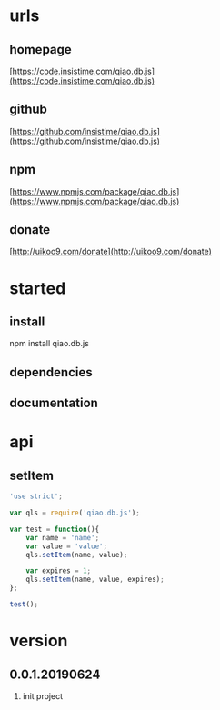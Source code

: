 # urls
## homepage
[https://code.insistime.com/qiao.db.js](https://code.insistime.com/qiao.db.js)

## github
[https://github.com/insistime/qiao.db.js](https://github.com/insistime/qiao.db.js)

## npm
[https://www.npmjs.com/package/qiao.db.js](https://www.npmjs.com/package/qiao.db.js)

## donate
[http://uikoo9.com/donate](http://uikoo9.com/donate)

# started
## install
npm install qiao.db.js

## dependencies

## documentation

# api
## setItem
```javascript
'use strict';

var qls = require('qiao.db.js');

var test = function(){
	var name = 'name';
	var value = 'value';
	qls.setItem(name, value);

	var expires = 1;
	qls.setItem(name, value, expires);
};

test();
```

# version
## 0.0.1.20190624
1. init project